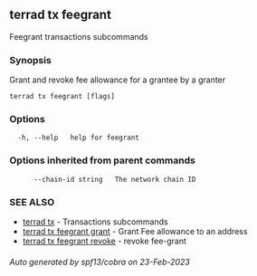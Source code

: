 ## terrad tx feegrant

Feegrant transactions subcommands

### Synopsis

Grant and revoke fee allowance for a grantee by a granter

```
terrad tx feegrant [flags]
```

### Options

```
  -h, --help   help for feegrant
```

### Options inherited from parent commands

```
      --chain-id string   The network chain ID
```

### SEE ALSO

* [terrad tx](terrad_tx.md)	 - Transactions subcommands
* [terrad tx feegrant grant](terrad_tx_feegrant_grant.md)	 - Grant Fee allowance to an address
* [terrad tx feegrant revoke](terrad_tx_feegrant_revoke.md)	 - revoke fee-grant

###### Auto generated by spf13/cobra on 23-Feb-2023
